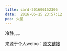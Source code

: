 ```yaml
---
title: card-201606152306
date:  2016-06-15 23:57:12
pos: 火星
---
```

冷静。。。 

来源于个人weibo：[原文链接](https://m.weibo.cn/status/DApA5gmsu?mblogid=DApA5gmsu)